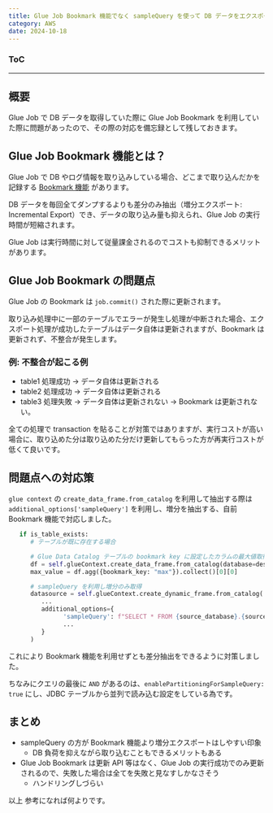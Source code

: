 ```yaml
---
title: Glue Job Bookmark 機能でなく sampleQuery を使って DB データをエクスポートしてみた
category: AWS
date: 2024-10-18
---
```


<div class="toc">
<div class="toc-content">
<h3 class="menu-label">ToC</h3>
<!-- toc -->
</div>
</div>

---

## 概要

Glue Job で DB データを取得していた際に Glue Job Bookmark を利用していた際に問題があったので、その際の対応を備忘録として残しておきます。

## Glue Job Bookmark 機能とは？

Glue Job で DB やログ情報を取り込みしている場合、どこまで取り込んだかを記録する [Bookmark 機能](https://docs.aws.amazon.com/ja_jp/glue/latest/dg/monitor-continuations.html) があります。

DB データを毎回全てダンプするよりも差分のみ抽出（増分エクスポート: Incremental Export）でき、データの取り込み量も抑えられ、Glue Job の実行時間が短縮されます。

Glue Job は実行時間に対して従量課金されるのでコストも抑制できるメリットがあります。

## Glue Job Bookmark の問題点

Glue Job の Bookmark は `job.commit()` された際に更新されます。

取り込み処理中に一部のテーブルでエラーが発生し処理が中断された場合、エクスポート処理が成功したテーブルはデータ自体は更新されますが、Bookmark は更新されず、不整合が発生します。

### 例: 不整合が起こる例

- table1 処理成功 → データ自体は更新される
- table2 処理成功 → データ自体は更新される
- table3 処理失敗 → データ自体は更新されない
  → Bookmark は更新されない。

全ての処理で transaction を貼ることが対策ではありますが、実行コストが高い場合に、取り込めた分は取り込めた分だけ更新してもらった方が再実行コストが低くて良いです。

## 問題点への対応策

`glue context` の `create_data_frame.from_catalog` を利用して抽出する際は　`additional_options['sampleQuery']` を利用し、増分を抽出する、自前 Bookmark 機能で対応しました。

```python
   if is_table_exists:
      # テーブルが既に存在する場合

      # Glue Data Catalog テーブルの bookmark key に設定したカラムの最大値取得
      df = self.glueContext.create_data_frame.from_catalog(database=dest_database, table_name=dest_table)
      max_value = df.agg({bookmark_key: "max"}).collect()[0][0]

      # sampleQuery を利用し増分のみ取得
      datasource = self.glueContext.create_dynamic_frame.from_catalog(
         ...
         additional_options={
               'sampleQuery': f"SELECT * FROM {source_database}.{source_table} WHERE {bookmark_key} > {max_value} AND",
               ...
         }
      )
```

これにより Bookmark 機能を利用せずとも差分抽出をできるように対策しました。

ちなみにクエリの最後に `AND` があるのは、`enablePartitioningForSampleQuery: true` にし、JDBC テーブルから並列で読み込む設定をしている為です。

## まとめ

- sampleQuery の方が Bookmark 機能より増分エクスポートはしやすい印象
  - DB 負荷を抑えながら取り込むこともできるメリットもある
- Glue Job Bookmark は更新 API 等はなく、Glue Job の実行成功でのみ更新されるので、失敗した場合は全てを失敗と見なすしかなさそう
  - ハンドリングしづらい

以上
参考になれば何よりです。
